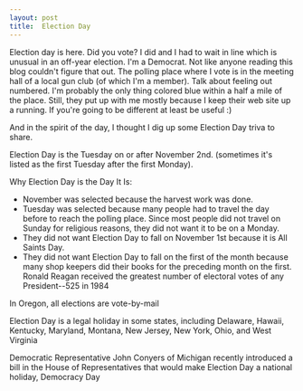 ```yaml
---
layout: post
title:  Election Day
---
```

Election day is here. Did you vote? I did and I had to wait in line which is unusual in an off-year election. I'm a Democrat. Not like anyone reading this blog couldn't figure that out. The polling place where I vote is in the meeting hall of a local gun club (of which I'm a member). Talk about feeling out numbered. I'm probably the only thing colored blue within a half a mile of the place. Still, they put up with me mostly because I keep their web site up a running. If you're going to be different at least be useful :)  
  
And in the spirit of the day, I thought I dig up some Election Day triva to share.  
  
Election Day is the Tuesday on or after November 2nd. (sometimes it's listed as the first Tuesday after the first Monday).  
  
Why Election Day is the Day It Is:  


  * November was selected because the harvest work was done.
  * Tuesday was selected because many people had to travel the day before to reach the polling place. Since most people did not travel on Sunday for religious reasons, they did not want it to be on a Monday.
  * They did not want Election Day to fall on November 1st because it is All Saints Day.
  * They did not want Election Day to fall on the first of the month because many shop keepers did their books for the preceding month on the first.
Ronald Reagan received the greatest number of electoral votes of any President--525 in 1984  
  
In Oregon, all elections are vote-by-mail  
  
Election Day is a legal holiday in some states, including Delaware, Hawaii, Kentucky, Maryland, Montana, New Jersey, New York, Ohio, and West Virginia  
  
Democratic Representative John Conyers of Michigan recently introduced a bill in the House of Representatives that would make Election Day a national holiday, Democracy Day  
  

